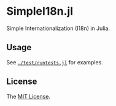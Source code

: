 # SimpleI18n.jl

Simple Internationalization (I18n) in Julia.

## Usage

See [`./test/runtests.jl`](./test/runtests.jl) for examples.

## License

The [MIT License](https://sunoru.mit-license.org/).
